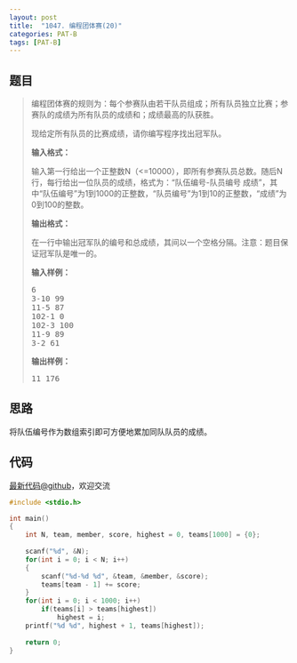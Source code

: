 ```yaml
---
layout: post
title:  "1047. 编程团体赛(20)"
categories: PAT-B
tags: [PAT-B]
---
```


## 题目

> <div id="problemContent">
> <p>
> 编程团体赛的规则为：每个参赛队由若干队员组成；所有队员独立比赛；参赛队的成绩为所有队员的成绩和；成绩最高的队获胜。
> </p>
> <p>
> 现给定所有队员的比赛成绩，请你编写程序找出冠军队。
> </p>
> <p><b>
> 输入格式：
> </b></p>
> <p>
> 输入第一行给出一个正整数N（&lt;=10000），即所有参赛队员总数。随后N行，每行给出一位队员的成绩，格式为：“队伍编号-队员编号 成绩”，其中“队伍编号”为1到1000的正整数，“队员编号”为1到10的正整数，“成绩”为0到100的整数。
> </p>
> <p><b>
> 输出格式：
> </b></p>
> <p>
> 在一行中输出冠军队的编号和总成绩，其间以一个空格分隔。注意：题目保证冠军队是唯一的。
> </p>
> <b>输入样例：</b><pre>
> 6
> 3-10 99
> 11-5 87
> 102-1 0
> 102-3 100
> 11-9 89
> 3-2 61
> </pre>
> <b>输出样例：</b><pre>
> 11 176
> </pre>
> </div>

## 思路

将队伍编号作为数组索引即可方便地累加同队队员的成绩。

## 代码

[最新代码@github](https://github.com/OliverLew/PAT/blob/master/PATBasic/1047.c)，欢迎交流
```c
#include <stdio.h>

int main()
{
    int N, team, member, score, highest = 0, teams[1000] = {0};
    
    scanf("%d", &N);
    for(int i = 0; i < N; i++)
    {
        scanf("%d-%d %d", &team, &member, &score);
        teams[team - 1] += score;
    }
    for(int i = 0; i < 1000; i++)
        if(teams[i] > teams[highest])
            highest = i;
    printf("%d %d", highest + 1, teams[highest]);
    
    return 0;
}

```